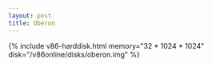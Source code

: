 ```yaml
---
layout: post
title: Oberon
---
```

{% include v86-harddisk.html memory="32 * 1024 * 1024" disk="/v86online/disks/oberon.img" %}